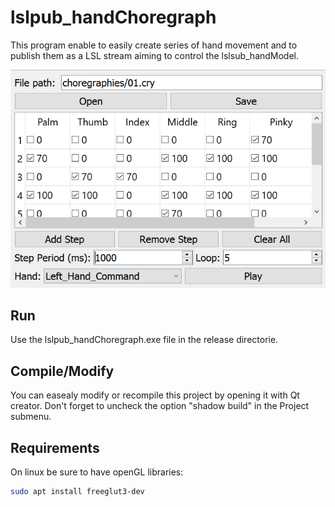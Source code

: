 # lslpub_handChoregraph
This program enable to easily create series of hand movement and to publish them as a LSL stream aiming to control the lslsub_handModel.

![alt text](screenshotGUI.PNG "GUI")

## Run
Use the lslpub_handChoregraph.exe file in the release directorie.

## Compile/Modify
You can easealy modify or recompile this project by opening it with Qt creator.
Don't forget to uncheck the option "shadow build" in the Project submenu.

## Requirements
On linux be sure to have openGL libraries:
```bash
sudo apt install freeglut3-dev
```